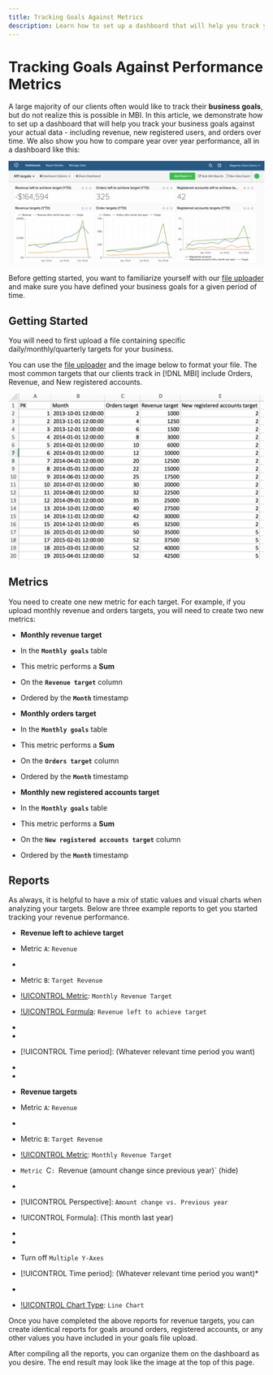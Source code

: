 ```yaml
---
title: Tracking Goals Against Metrics
description: Learn how to set up a dashboard that will help you track your business goals against your actual data - including revenue, new registered users, and orders over time. 
---
```

# Tracking Goals Against Performance Metrics

A large majority of our clients often would like to track their **business goals**, but do not realize this is possible in MBI. In this article, we demonstrate how to set up a dashboard that will help you track your business goals against your actual data - including revenue, new registered users, and orders over time. We also show you how to compare year over year performance, all in a dashboard like this:

![](../../assets/Goals-_dashboard_2.png)

Before getting started, you want to familiarize yourself with our [file uploader](../importing-data/connecting-data/using-file-uploader.md) and make sure you have defined your business goals for a given period of time.

## Getting Started

You will need to first upload a file containing specific daily/monthly/quarterly targets for your business.

You can use the [file uploader](../importing-data/connecting-data/using-file-uploader.md) and the image below to format your file. The most common targets that our clients track in [!DNL MBI] include Orders, Revenue, and New registered accounts.

![](../../assets/Goals-_Excel.png)

## Metrics

You need to create one new metric for each target. For example, if you upload monthly revenue and orders targets, you will need to create two new metrics:

* **Monthly revenue target**
* In the **`Monthly goals`** table
* This metric performs a **Sum**
* On the **`Revenue target`** column
* Ordered by the **`Month`** timestamp

* **Monthly orders target**
* In the **`Monthly goals`** table
* This metric performs a **Sum**
* On the **`Orders target`** column
* Ordered by the **`Month`** timestamp

* **Monthly new registered accounts target**
* In the **`Monthly goals`** table
* This metric performs a **Sum**
* On the **`New registered accounts target`** column
* Ordered by the **`Month`** timestamp

## Reports

As always, it is helpful to have a mix of static values and visual charts when analyzing your targets. Below are three example reports to get you started tracking your revenue performance.

* **Revenue left to achieve target**
* Metric `A`: `Revenue`
* [!UICONTROL Metric]: `Revenue`

* Metric `B`: `Target Revenue`
* [!UICONTROL Metric]: `Monthly Revenue Target`

* [!UICONTROL Formula]: `Revenue left to achieve target`
* [!UICONTROL Formula]: `(B-A)`
* [!UICONTROL Format]: `Number`

* [!UICONTROL Time period]: (Whatever relevant time period you want)
* [!UICONTROL Interval]: `Month`
* [!UICONTROL Chart Type]: `Scalar`

* **Revenue targets**
* Metric `A`: `Revenue`
* [!UICONTROL Metric]: `Revenue`

* Metric `B`: `Target Revenue`
* [!UICONTROL Metric]: `Monthly Revenue Target`

* `Metric `C`: `Revenue (amount change since previous year)` (hide)
* [!UICONTROL Metric]: `Revenue`
* [!UICONTROL Perspective]: `Amount change vs. Previous year`

* !UICONTROL Formula]: (This month last year)
* [!UICONTROL Formula]: `(A-C)`
* [!UICONTROL Format]: `Currency`

* Turn off `Multiple Y-Axes`
* [!UICONTROL Time period]: (Whatever relevant time period you want)*
* [!UICONTROL Interval]: `Month`
* [!UICONTROL Chart Type]: `Line Chart`

Once you have completed the above reports for revenue targets, you can create identical reports for goals around orders, registered accounts, or any other values you have included in your goals file upload.

After compiling all the reports, you can organize them on the dashboard as you desire. The end result may look like the image at the top of this page.
